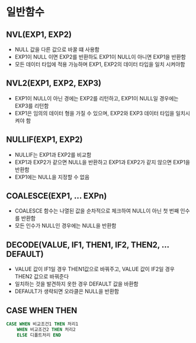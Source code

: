 # 일반함수
## NVL(EXP1, EXP2)
- NULL 값을 다른 값으로 바꿀 떄 사용함
- EXP1이 NULL 이면 EXP2를 반환하도 EXP1이 NULL이 아니면 EXP1을 반환함
- 모든 데이터 타입에 적용 가능하며 EXP1, EXP2의 데이터 타입을 일치 시켜야함

## NVL2(EXP1, EXP2, EXP3)
- EXP1이 NULL이 아닌 경에는 EXP2를 리턴하고, EXP1이 NULL일 경우에는 EXP3를 리턴함
- EXP1은 임의의 데이터 형을 가질 수 있으며, EXP2와 EXP3 데이터 타입을 일치시켜야 함

## NULLIF(EXP1, EXP2)
- NULLIF는 EXP1과 EXP2를 비교함
- EXP1과 EXP2가 같으면 NULL을 반환하고 EXP1과 EXP2가 같지 않으면 EXP1을 반환함
- EXP1에는 NULL을 지정할 수 없음

## COALESCE(EXP1, ... EXPn)
- COALESCE 함수는 나열된 값을 순차적으로 체크하여 NULL이 아닌 첫 번째 인수를 반환함
- 모든 인수가 NULL인 경우에는 NULL을 반환함

## DECODE(VALUE, IF1, THEN1, IF2, THEN2, ... DEFAULT)
- VALUE 값이 IF1일 경우 THEN1값으로 바꿔주고, VALUE 값이 IF2일 경우 THEN2 값으로 바꿔준다
- 일치하는 것을 발견하지 옷한 경우 DEFAULT 값을 바환함
- DEFAULT가 생략되면 오라클은 NULL을 반환함

## CASE WHEN THEN
~~~SQL
CASE WHEN 비교조건1 THEN 처리1
    WHEN 비교조건2 THEN 처리2
    ELSE 디폴트처리 END
~~~